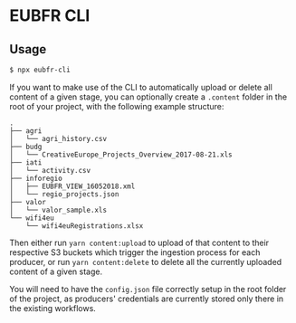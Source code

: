 # EUBFR CLI

## Usage

```sh
$ npx eubfr-cli
```

If you want to make use of the CLI to automatically upload or delete all content of a given stage, you can optionally create a `.content` folder in the root of your project, with the following example structure:

```
.
├── agri
│   └── agri_history.csv
├── budg
│   └── CreativeEurope_Projects_Overview_2017-08-21.xls
├── iati
│   └── activity.csv
├── inforegio
│   ├── EUBFR_VIEW_16052018.xml
│   └── regio_projects.json
├── valor
│   └── valor_sample.xls
└── wifi4eu
    └── wifi4euRegistrations.xlsx
```

Then either run `yarn content:upload` to upload of that content to their respective S3 buckets which trigger the ingestion process for each producer, or run `yarn content:delete` to delete all the currently uploaded content of a given stage.

You will need to have the `config.json` file correctly setup in the root folder of the project, as producers' credentials are currently stored only there in the existing workflows.
